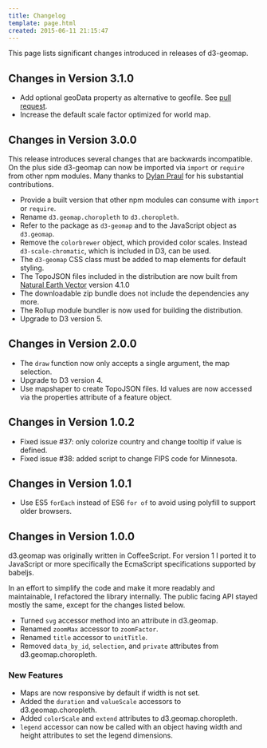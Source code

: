```yaml
---
title: Changelog
template: page.html
created: 2015-06-11 21:15:47
---
```

This page lists significant changes introduced in releases of d3-geomap.

## Changes in Version 3.1.0

* Add optional geoData property as alternative to geofile. See [pull request](https://github.com/yaph/d3-geomap/pull/53).
* Increase the default scale factor optimized for world map.

## Changes in Version 3.0.0

This release introduces several changes that are backwards incompatible. On the plus side d3-geomap can now be imported via `import` or `require` from other npm modules. Many thanks to [Dylan Praul](https://github.com/dpraul) for his substantial contributions.

* Provide a built version that other npm modules can consume with `import` or `require`.
* Rename `d3.geomap.choropleth` to `d3.choropleth`.
* Refer to the package as `d3-geomap` and to the JavaScript object as `d3.geomap`.
* Remove the `colorbrewer` object, which provided color scales. Instead `d3-scale-chromatic`, which is included in D3, can be used.
* The `d3-geomap` CSS class must be added to map elements for default styling.
* The TopoJSON files included in the distribution are now built from [Natural Earth Vector](https://github.com/nvkelso/natural-earth-vector) version 4.1.0
* The downloadable zip bundle does not include the dependencies any more.
* The Rollup module bundler is now used for building the distribution.
* Upgrade to D3 version 5.

## Changes in Version 2.0.0

* The `draw` function now only accepts a single argument, the map selection.
* Upgrade to D3 version 4.
* Use mapshaper to create TopoJSON files. Id values are now accessed via the properties attribute of a feature object.

## Changes in Version 1.0.2

* Fixed issue #37: only colorize country and change tooltip if value is defined.
* Fixed issue #38: added script to change FIPS code for Minnesota.

## Changes in Version 1.0.1

* Use ES5 `forEach` instead of ES6 `for of` to avoid using polyfill to support older browsers.

## Changes in Version 1.0.0

d3.geomap was originally written in CoffeeScript. For version 1 I ported it to JavaScript or more specifically the EcmaScript specifications supported by babeljs.

In an effort to simplify the code and make it more readably and maintainable, I refactored the library internally. The public facing API stayed mostly the same, except for the changes listed below.

* Turned `svg` accessor method into an attribute in d3.geomap.
* Renamed `zoomMax` accessor to `zoomFactor`.
* Renamed `title` accessor to `unitTitle`.
* Removed `data_by_id`, `selection`, and `private` attributes from d3.geomap.choropleth.

### New Features

* Maps are now responsive by default if width is not set.
* Added the `duration` and `valueScale` accessors to d3.geomap.choropleth.
* Added `colorScale` and `extend` attributes to d3.geomap.choropleth.
* `legend` accessor can now be called with an object having width and height attributes to set the legend dimensions.